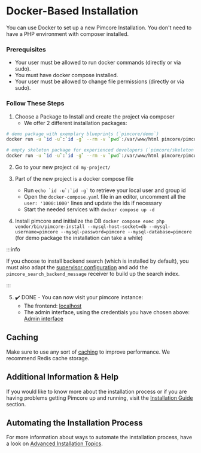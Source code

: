 # Docker-Based Installation

You can use Docker to set up a new Pimcore Installation.
You don't need to have a PHP environment with composer installed.

### Prerequisites

* Your user must be allowed to run docker commands (directly or via sudo).
* You must have docker compose installed.
* Your user must be allowed to change file permissions (directly or via sudo).

### Follow These Steps

1. Choose a Package to Install and create the project via composer
   * We offer 2 different installation packages:

```bash
# demo package with exemplary blueprints (`pimcore/demo`)
docker run -u `id -u`:`id -g` --rm -v `pwd`:/var/www/html pimcore/pimcore:php8.2-latest composer create-project pimcore/demo my-project
```  

```bash 
# empty skeleton package for experienced developers (`pimcore/skeleton`).
docker run -u `id -u`:`id -g` --rm -v `pwd`:/var/www/html pimcore/pimcore:php8.2-latest composer create-project pimcore/skeleton my-project
```

2. Go to your new project
`cd my-project/`

3. Part of the new project is a docker compose file
    * Run `` echo `id -u`:`id -g` `` to retrieve your local user and group id
    * Open the `docker-compose.yaml` file in an editor, uncomment all the `user: '1000:1000'` lines and update the ids if necessary
    * Start the needed services with `docker compose up -d`

4. Install pimcore and initialize the DB
    `docker compose exec php vendor/bin/pimcore-install --mysql-host-socket=db --mysql-username=pimcore --mysql-password=pimcore --mysql-database=pimcore` (for demo package the installation can take a while)

:::info

If you choose to install backend search (which is installed by default), you must also adapt the [supervisor configuration](https://github.com/pimcore/skeleton/blob/11.x/.docker/supervisord.conf#LL5C39-L5C90) and add the `pimcore_search_backend_message` receiver to build up the search index. 


:::

5. :heavy_check_mark: DONE - You can now visit your pimcore instance:
    * The frontend: [localhost](http://localhost)
    * The admin interface, using the credentials you have chosen above:
      [Admin interface](http://localhost/admin)


## Caching
Make sure to use any sort of [caching](https://pimcore.com/docs/platform/Pimcore/Development_Tools_and_Details/Cache/) to improve performance. We recommend Redis cache storage.

## Additional Information & Help

If you would like to know more about the installation process or if you are having problems getting Pimcore up and running, visit the [Installation Guide](../../23_Installation_and_Upgrade/README.md) section.

## Automating the Installation Process

For more information about ways to automate the installation process, have a look on [Advanced Installation Topics](../02_Advanced_Installation_Topics/README.md).
